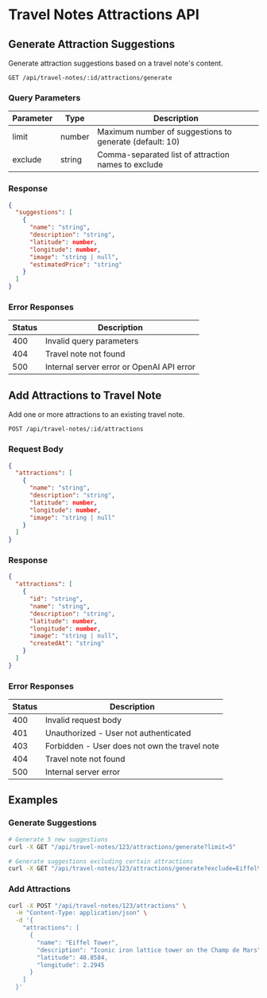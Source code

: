 # Travel Notes Attractions API

## Generate Attraction Suggestions

Generate attraction suggestions based on a travel note's content.

```http
GET /api/travel-notes/:id/attractions/generate
```

### Query Parameters

| Parameter | Type   | Description                                             |
| --------- | ------ | ------------------------------------------------------- |
| limit     | number | Maximum number of suggestions to generate (default: 10) |
| exclude   | string | Comma-separated list of attraction names to exclude     |

### Response

```json
{
  "suggestions": [
    {
      "name": "string",
      "description": "string",
      "latitude": number,
      "longitude": number,
      "image": "string | null",
      "estimatedPrice": "string"
    }
  ]
}
```

### Error Responses

| Status | Description                               |
| ------ | ----------------------------------------- |
| 400    | Invalid query parameters                  |
| 404    | Travel note not found                     |
| 500    | Internal server error or OpenAI API error |

## Add Attractions to Travel Note

Add one or more attractions to an existing travel note.

```http
POST /api/travel-notes/:id/attractions
```

### Request Body

```json
{
  "attractions": [
    {
      "name": "string",
      "description": "string",
      "latitude": number,
      "longitude": number,
      "image": "string | null"
    }
  ]
}
```

### Response

```json
{
  "attractions": [
    {
      "id": "string",
      "name": "string",
      "description": "string",
      "latitude": number,
      "longitude": number,
      "image": "string | null",
      "createdAt": "string"
    }
  ]
}
```

### Error Responses

| Status | Description                                   |
| ------ | --------------------------------------------- |
| 400    | Invalid request body                          |
| 401    | Unauthorized - User not authenticated         |
| 403    | Forbidden - User does not own the travel note |
| 404    | Travel note not found                         |
| 500    | Internal server error                         |

## Examples

### Generate Suggestions

```bash
# Generate 5 new suggestions
curl -X GET "/api/travel-notes/123/attractions/generate?limit=5"

# Generate suggestions excluding certain attractions
curl -X GET "/api/travel-notes/123/attractions/generate?exclude=Eiffel%20Tower,Louvre"
```

### Add Attractions

```bash
curl -X POST "/api/travel-notes/123/attractions" \
  -H "Content-Type: application/json" \
  -d '{
    "attractions": [
      {
        "name": "Eiffel Tower",
        "description": "Iconic iron lattice tower on the Champ de Mars",
        "latitude": 48.8584,
        "longitude": 2.2945
      }
    ]
  }'
```
